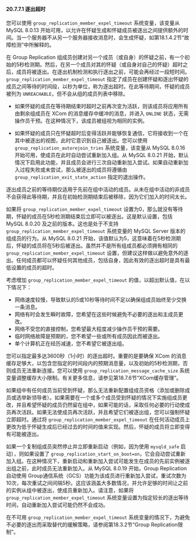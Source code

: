 #### 20.7.7.1 逐出超时

您可以使用 `group_replication_member_expel_timeout` 系统变量，该变量从 MySQL 8.0.13 开始可用，以允许在怀疑生成和怀疑成员被逐出之间提供额外的时间。当一个服务器不从另一个服务器接收消息时，会生成怀疑，如第18.1.4.2节“故障检测”中所解释的。

在 Group Replication 组成员创建对另一个成员（或自身）的怀疑之前，有一个初始的5秒检测期。然后，在另一个成员对其的怀疑（或自身对自己的怀疑）超时之后，成员将被逐出。在逐出机制检测和执行逐出之前，可能会再经过一段短时间。`group_replication_member_expel_timeout` 指定了成员在创建怀疑和逐出怀疑的成员之间等待的时间段，以秒为单位，称为逐出超时。在此等待期间，怀疑的成员被列为 `UNREACHABLE`，但不会从组的成员列表中移除。

- 如果怀疑的成员在等待期结束时超时之前再次变为活跃，则该成员将应用所有由剩余组成员在 XCom 的消息缓存中缓冲的消息，并进入 `ONLINE` 状态，无需操作员干预。在这种情况下，该成员被组视为相同的实例。

- 如果怀疑的成员只在怀疑超时后变得活跃并能够恢复通信，它将接收到一个在其中被逐出的视图，此时它意识到自己被逐出。您可以使用 `group_replication_autorejoin_tries` 系统变量，该变量从 MySQL 8.0.16 开始可用，使成员在此时自动尝试重新加入组。从 MySQL 8.0.21 开始，默认情况下启用此功能，并且成员会进行三次自动重新加入尝试。如果自动重新加入过程失败或未尝试，那么被逐出的成员将遵循由 `group_replication_exit_state_action` 指定的退出操作。


逐出成员之前的等待期仅适用于先前在组中活动的成员。从未在组中活动的非成员不会获得此等待期，并且在初始检测期结束后被移除，因为它们加入的时间太长。

如果将 `group_replication_member_expel_timeout` 设置为0，那么就没有等待期，怀疑的成员在5秒检测期结束后立即可以被逐出。这是默认设置，包括 MySQL 8.0.20 及之前的版本。这也是处于不支持 `group_replication_member_expel_timeout` 系统变量的 MySQL Server 版本的组成员的行为。从 MySQL 8.0.21 开始，该值默认为5，这意味着在5秒检测期后，怀疑的成员将在5秒后被逐出。虽然并不是所有组成员都必须拥有相同的 `group_replication_member_expel_timeout` 设置，但建议这样做以避免意外的逐出。任何成员都可以怀疑任何其他成员，包括自身，因此有效的逐出超时是具有最低设置的成员的超时。

考虑增加 `group_replication_member_expel_timeout` 的值，以超出默认值，在以下情况下：

- 网络速度较慢，导致默认的5或10秒等待时间不足以确保组成员始终至少交换一条消息。
- 网络有时会发生瞬时故障，您希望在这些时候避免不必要的逐出和主成员更改。
- 网络不受您的直接控制，您希望最大程度减少操作员干预的需要。
- 临时网络故障是预期的，您不希望一些或所有成员因此而被逐出。
- 单个计算机正在经历减速，您不希望它被逐出组。

您可以指定最多达3600秒（1小时）的逐出超时。重要的是要确保 XCom 的消息缓存足够大，以包含您指定的时间段内的预期消息量，以及初始的5秒检测期，否则成员无法重新连接。您可以使用 `group_replication_message_cache_size` 系统变量调整缓存大小限制。有关更多信息，请参见第18.7.6节“XCom缓存管理”。

如果组中有任何成员当前受到怀疑，那么无法重新配置组成员资格（添加或删除成员或选举新领导者）。如果需要在一个或多个成员受到怀疑的情况下实施组成员更改，并且希望怀疑的成员仍然留在组中，如果可能的话，采取任何必要的行动使成员再次活跃。如果无法使成员再次活跃，并且希望它们被逐出组，您可以强制怀疑立即超时。通过将 `group_replication_member_expel_timeout` 在任何活动成员上更改为低于怀疑生成后已经过去的时间的值来实现。然后，怀疑的成员将立即变得有可能被逐出。

如果一个复制组成员突然停止并立即重新启动（例如，因为使用 `mysqld_safe` 启动），则如果设置了 `group_replication_start_on_boot=on`，它会自动尝试重新加入组。在这种情况下，重新启动和重新加入尝试可能发生在成员的先前实例被逐出组之前，此时成员无法重新加入。从 MySQL 8.0.19 开始，Group Replication 自动使用 Group通信系统（GCS）功能为该成员进行重新加入尝试，重试次数为10次，每次重试之间间隔5秒。这应该涵盖大多数情况，并允许足够的时间让之前的实例从组中被逐出，使成员重新加入。请注意，如果将 `group_replication_member_expel_timeout` 系统变量设置为指定较长的逐出等待时间，自动重新加入尝试可能仍然不会成功。

在不可用 `group_replication_member_expel_timeout` 系统变量的情况下，为避免不必要的逐出而采取替代的缓解策略，请参阅第18.3.2节“Group Replication限制”。